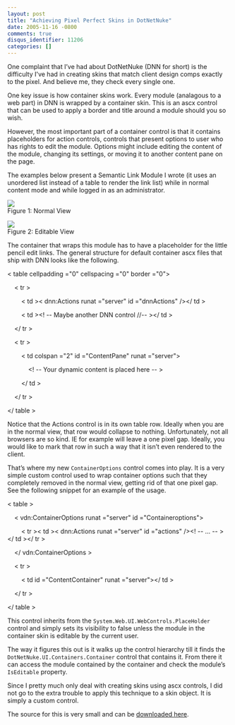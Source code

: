 ```yaml
---
layout: post
title: "Achieving Pixel Perfect Skins in DotNetNuke"
date: 2005-11-16 -0800
comments: true
disqus_identifier: 11206
categories: []
---
```

One complaint that I’ve had about DotNetNuke (DNN for short) is the
difficulty I've had in creating skins that match client design comps
exactly to the pixel. And believe me, they check every single one.

One key issue is how container skins work. Every module (analagous to a
web part) in DNN is wrapped by a container skin. This is an ascx control
that can be used to apply a border and title around a module should you
so wish.

However, the most important part of a container control is that it
contains placeholders for action controls, controls that present options
to user who has rights to edit the module. Options might include editing
the content of the module, changing its settings, or moving it to
another content pane on the page.

The examples below present a Semantic Link Module I wrote (it uses an
unordered list instead of a table to render the link list) while in
normal content mode and while logged in as an administrator.

![](http://haacked.com/images/BeforeLinkModule.Png) \
 Figure 1: Normal View

![](http://haacked.com/images/ActionOptions.Png) \
 Figure 2: Editable View

The container that wraps this module has to have a placeholder for the
little pencil edit links. The general structure for default container
ascx files that ship with DNN looks like the following.

\< table cellpadding ="0" cellspacing ="0" border ="0"\>

    \< tr \>

        \< td \>\< dnn:Actions runat ="server" id ="dnnActions" /\>\</
td \>

        \< td \>\<! -- Maybe another DNN control //-- \>\</ td \>

    \</ tr \>

    \< tr \>

        \< td colspan ="2" id ="ContentPane" runat ="server"\>

            \<! -- Your dynamic content is placed here -- \>

        \</ td \>

    \</ tr \>

\</ table \>

Notice that the Actions control is in its own table row. Ideally when
you are in the normal view, that row would collapse to nothing.
Unfortunately, not all browsers are so kind. IE for example will leave a
one pixel gap. Ideally, you would like to mark that row in such a way
that it isn’t even rendered to the client.

That’s where my new `ContainerOptions` control comes into play. It is a
very simple custom control used to wrap container options such that they
completely removed in the normal view, getting rid of that one pixel
gap. See the following snippet for an example of the usage.

\< table \>

    \< vdn:ContainerOptions runat ="server" id ="Containeroptions"\>

        \< tr \>\< td \>\< dnn:Actions runat ="server" id ="actions"
/\>\<! -- ... -- \>\</ td \>\</ tr \>

    \</ vdn:ContainerOptions \>

    \< tr \>

        \< td id ="ContentContainer" runat ="server"\>\</ td \>

    \</ tr \>

\</ table \>

This control inherits from the `System.Web.UI.WebControls.PlaceHolder`
control and simply sets its visibility to false unless the module in the
container skin is editable by the current user.

The way it figures this out is it walks up the control hierarchy till it
finds the `DotNetNuke.UI.Containers.Container` control that contains it.
From there it can access the module contained by the container and check
the module’s `IsEditable` property.

Since I pretty much only deal with creating skins using ascx controls, I
did not go to the extra trouble to apply this technique to a skin
object. It is simply a custom control.

The source for this is very small and can be [downloaded
here](http://haacked.com/images/ContainerOptions.zip).

